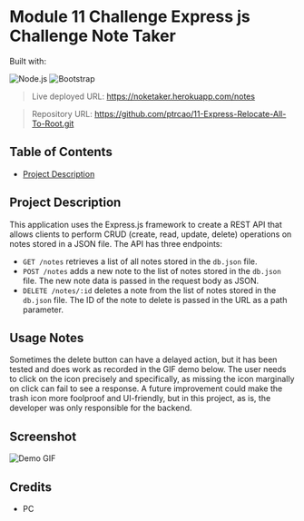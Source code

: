 # Module 11 Challenge Express js Challenge Note Taker

  Built with:

  ![Node.js](https://img.shields.io/badge/Node.js-43853D?style=for-the-badge&logo=node.js&logoColor=white) ![Bootstrap](https://img.shields.io/badge/Bootstrap-563D7C?style=for-the-badge&logo=bootstrap&logoColor=white)

> Live deployed URL: https://noketaker.herokuapp.com/notes

> Repository URL: https://github.com/ptrcao/11-Express-Relocate-All-To-Root.git

## Table of Contents

- [Project Description](#project-description)

## Project Description
This application uses the Express.js framework to create a REST API that allows clients to perform CRUD (create, read, update, delete) operations on notes stored in a JSON file. The API has three endpoints:

- `GET /notes` retrieves a list of all notes stored in the `db.json` file.
- `POST /notes` adds a new note to the list of notes stored in the `db.json` file. The new note data is passed in the request body as JSON.
- `DELETE /notes/:id` deletes a note from the list of notes stored in the `db.json` file. The ID of the note to delete is passed in the URL as a path parameter.

## Usage Notes
Sometimes the delete button can have a delayed action, but it has been tested and does work as recorded in the GIF demo below.  The user needs to click on the icon precisely and specifically, as missing the icon marginally on click can fail to see a response.  A future improvement could make the trash icon more foolproof and UI-friendly, but in this project, as is, the developer was only responsible for the backend.

## Screenshot

![Demo GIF](assets/Note%20Taker%20Demo.gif)

## Credits
- PC
